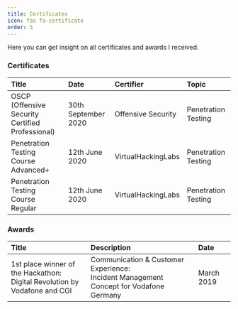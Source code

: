 ```yaml
---
title: Certificates
icon: fas fa-certificate
order: 5
---
```


Here you can get insight on all certificates and awards I received.

### Certificates

| Title                                            | Date                   | Certifier           | Topic 
|:-------------------------------------------------|:-----------------------|:--------------------|:--------------------
| OSCP (Offensive Security Certified <br />Professional) | 30th September 2020 | Offensive Security  | Penetration Testing
| Penetration Testing Course Advanced+             | 12th June 2020      | VirtualHackingLabs  | Penetration Testing
| Penetration Testing Course Regular               | 12th June 2020      | VirtualHackingLabs  | Penetration Testing

### Awards

| Title                        | Description        | Date       |
|:-----------------------------|:-------------------|:-----------|
| 1st place winner of the Hackathon: <br />Digital Revolution by Vodafone and CGI | Communication & Customer Experience:<br />Incident Management Concept for Vodafone Germany | March 2019  |